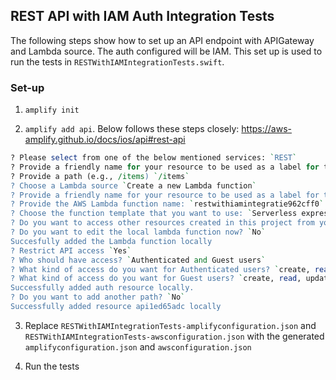 ## REST API with IAM Auth Integration Tests

The following steps show how to set up an API endpoint with APIGateway and Lambda source. The auth configured will be IAM. This set up is used to run the tests in `RESTWithIAMIntegrationTests.swift`.

### Set-up

1. `amplify init`

2. `amplify add api`.  Below follows these steps closely: https://aws-amplify.github.io/docs/ios/api#rest-api
```perl
? Please select from one of the below mentioned services: `REST`
? Provide a friendly name for your resource to be used as a label for this category in the project: `restAPI`
? Provide a path (e.g., /items) `/items`
? Choose a Lambda source `Create a new Lambda function`
? Provide a friendly name for your resource to be used as a label for this category in the project: `restwithiamintegratie962cff0`
? Provide the AWS Lambda function name: `restwithiamintegratie962cff0`
? Choose the function template that you want to use: `Serverless express function (Integration with Amazon API Gateway)`
? Do you want to access other resources created in this project from your Lambda function? `No`
? Do you want to edit the local lambda function now? `No`
Succesfully added the Lambda function locally
? Restrict API access `Yes`
? Who should have access? `Authenticated and Guest users`
? What kind of access do you want for Authenticated users? `create, read, update, delete`
? What kind of access do you want for Guest users? `create, read, update, delete`
Successfully added auth resource locally.
? Do you want to add another path? `No`
Successfully added resource api1ed65adc locally
```
3. Replace `RESTWithIAMIntegrationTests-amplifyconfiguration.json` and `RESTWithIAMIntegrationTests-awsconfiguration.json` with the generated `amplifyconfiguration.json` and `awsconfiguration.json` 

4. Run the tests
